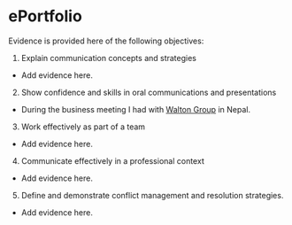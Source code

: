 # ePortfolio
Evidence is provided here of the following objectives:
1. Explain communication concepts and strategies
- Add evidence here.
2. Show confidence and skills in oral communications and presentations
-  During the business meeting I had with [Walton Group](https://waltonbd.com/) in Nepal.
3. Work effectively as part of a team
- Add evidence here.
4. Communicate effectively in a professional context
- Add evidence here.
5. Define and demonstrate conflict management and resolution strategies.
- Add evidence here.
